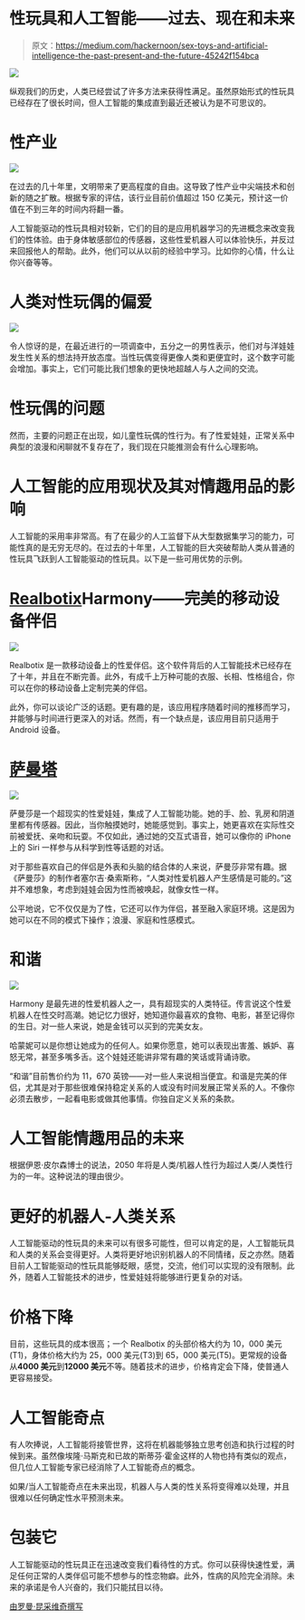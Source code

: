 # 性玩具和人工智能——过去、现在和未来

> 原文：<https://medium.com/hackernoon/sex-toys-and-artificial-intelligence-the-past-present-and-the-future-45242f154bca>

![](img/50a3187ce3061ddae2f7030b209fa36d.png)

纵观我们的历史，人类已经尝试了许多方法来获得性满足。虽然原始形式的性玩具已经存在了很长时间，但人工智能的集成直到最近还被认为是不可思议的。

# 性产业

![](img/69278afeea4b81ac511acff74dc5838f.png)

在过去的几十年里，文明带来了更高程度的自由。这导致了性产业中尖端技术和创新的随之扩散。根据专家的评估，该行业目前价值超过 150 亿美元，预计这一价值在不到三年的时间内将翻一番。

人工智能驱动的性玩具相对较新，它们的目的是应用机器学习的先进概念来改变我们的性体验。由于身体敏感部位的传感器，这些性爱机器人可以体验快乐，并反过来回报他人的帮助。此外，他们可以从以前的经验中学习。比如你的心情，什么让你兴奋等等。

# 人类对性玩偶的偏爱

![](img/fafc13ca3efdf2a99ca69ea9d8336f3d.png)

令人惊讶的是，在最近进行的一项调查中，五分之一的男性表示，他们对与洋娃娃发生性关系的想法持开放态度。当性玩偶变得更像人类和更便宜时，这个数字可能会增加。事实上，它们可能比我们想象的更快地超越人与人之间的交流。

# 性玩偶的问题

然而，主要的问题正在出现，如儿童性玩偶的性行为。有了性爱娃娃，正常关系中典型的浪漫和闲聊就不复存在了，我们现在只能推测会有什么心理影响。

# 人工智能的应用现状及其对情趣用品的影响

人工智能的采用率非常高。有了在最少的人工监督下从大型数据集学习的能力，可能性真的是无穷无尽的。在过去的十年里，人工智能的巨大突破帮助人类从普通的性玩具飞跃到人工智能驱动的性玩具。以下是一些可用优势的示例。

# [Realbotix](https://realbotix.com/)Harmony——完美的移动设备伴侣

![](img/ad3377742f418fb0e860977f526efe3f.png)

Realbotix 是一款移动设备上的性爱伴侣。这个软件背后的人工智能技术已经存在了十年，并且在不断完善。此外，有成千上万种可能的衣服、长相、性格组合，你可以在你的移动设备上定制完美的伴侣。

此外，你可以谈论广泛的话题。更有趣的是，该应用程序随着时间的推移而学习，并能够与时间进行更深入的对话。然而，有一个缺点是，该应用目前只适用于 Android 设备。

# [萨曼塔](http://syntheaamatus.com/)

![](img/5654d6cc6ce4eb500f6b7f1d3d4e1fc5.png)

萨曼莎是一个超现实的性爱娃娃，集成了人工智能功能。她的手、脸、乳房和阴道里都有传感器。因此，当你触摸她时，她能感觉到。事实上，她更喜欢在实际性交前被爱抚、亲吻和玩耍。不仅如此，通过她的交互式语音，她可以像你的 iPhone 上的 Siri 一样参与从科学到性等话题的对话。

对于那些喜欢自己的伴侣是外表和头脑的结合体的人来说，萨曼莎非常有趣。据《萨曼莎》的制作者塞尔吉·桑索斯称，“人类对性爱机器人产生感情是可能的。”这并不难想象，考虑到娃娃会因为性而被唤起，就像女性一样。

公平地说，它不仅仅是为了性，它还可以作为伴侣，甚至融入家庭环境。这是因为她可以在不同的模式下操作；浪漫、家庭和性感模式。

# 和谐

![](img/de35013d5b70f4ca53b1bf8af474831e.png)

Harmony 是最先进的性爱机器人之一，具有超现实的人类特征。传言说这个性爱机器人在性交时高潮。她记忆力很好，她知道你最喜欢的食物、电影，甚至记得你的生日。对一些人来说，她是金钱可以买到的完美女友。

哈蒙妮可以是你想让她成为的任何人。如果你愿意，她可以表现出害羞、嫉妒、喜怒无常，甚至多嘴多舌。这个娃娃还能讲非常有趣的笑话或背诵诗歌。

“和谐”目前售价约为 11，670 英镑——对一些人来说相当便宜。和谐是完美的伴侣，尤其是对于那些很难保持稳定关系的人或没有时间发展正常关系的人。不像你必须去散步，一起看电影或做其他事情。你独自定义关系的条款。

# 人工智能情趣用品的未来

根据伊恩·皮尔森博士的说法，2050 年将是人类/机器人性行为超过人类/人类性行为的一年。这种说法的理由很少。

# 更好的机器人-人类关系

人工智能驱动的性玩具的未来可以有很多可能性，但可以肯定的是，人工智能玩具和人类的关系会变得更好。人类将更好地识别机器人的不同情绪，反之亦然。随着目前人工智能驱动的性玩具能够眨眼，感觉，交流，他们可以实现的没有限制。此外，随着人工智能技术的进步，性爱娃娃将能够进行更复杂的对话。

# 价格下降

目前，这些玩具的成本很高；一个 Realbotix 的头部价格大约为 10，000 美元(T1)，身体价格大约为 25，000 美元(T3)到 65，000 美元(T5)。更常规的设备从**4000 美元**到**12000 美元**不等。随着技术的进步，价格肯定会下降，使普通人更容易接受。

# 人工智能奇点

有人吹捧说，人工智能将接管世界，这将在机器能够独立思考创造和执行过程的时候到来。虽然像埃隆·马斯克和已故的斯蒂芬·霍金这样的人物也持有类似的观点，但几位人工智能专家已经消除了人工智能奇点的概念。

如果/当人工智能奇点在未来出现，机器人与人类的性关系将变得难以处理，并且很难以任何确定性水平预测未来。

# 包装它

人工智能驱动的性玩具正在迅速改变我们看待性的方式。你可以获得快速性爱，满足任何正常的人类伴侣可能不想参与的性恋物癖。此外，性病的风险完全消除。未来的承诺是令人兴奋的，我们只能拭目以待。

[由罗曼·昆采维奇撰写](https://www.linkedin.com/in/roman-kuntsevich-55819515a/)